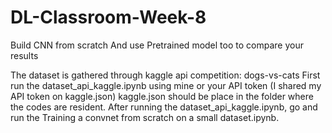 # DL-Classroom-Week-8
Build CNN from scratch
And use Pretrained model too to compare your results

The dataset is gathered through kaggle api competition: dogs-vs-cats
First run the dataset_api_kaggle.ipynb using mine or your API token (I shared my API token on kaggle.json)
kaggle.json should be place in the folder where the codes are resident.
After running the dataset_api_kaggle.ipynb, go and run the Training a convnet from scratch on a small dataset.ipynb.
